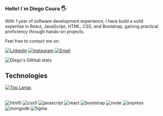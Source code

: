 ### Hello! I`m Diego Coura 🖐️

With 1 year of software development experience, I have build a solid expertise in React, JavaScript, HTML, CSS, and Bootstrap, gaining practical proficiency through hands-on projects.

Feel free to contact me on:

[![Linkedin](https://img.shields.io/badge/LinkedIn-0077B5?style=for-the-badge&logo=linkedin&logoColor=white)](https://www.linkedin.com/in/diego-coura-18b88317b/)
[![Instagram](https://img.shields.io/badge/Instagram-E4405F?style=for-the-badge&logo=instagram&logoColor=white)](https://www.instagram.com/di.coura/)
[![Email](https://img.shields.io/badge/Gmail-D14836?style=for-the-badge&logo=gmail&logoColor=white)](mailto:diegogomes.10.9@gmail.com)

![Diego's GitHub stats](https://github-readme-stats.vercel.app/api?username=diegocoura&show_icons=true&theme=dracula)

## Technologies

[![Top Langs](https://github-readme-stats.vercel.app/api/top-langs/?username=diegocoura&layout=donut)](https://github.com/diegocoura/github-readme-stats)

<div style="display: inline_block"><br/>
  <img align="center" alt="html5" src="https://img.shields.io/badge/HTML5-E34F26?style=for-the-badge&logo=html5&logoColor=white">
  <img align="center" alt="css3" src="https://img.shields.io/badge/CSS3-1572B6?style=for-the-badge&logo=css3&logoColor=white">
  <img align="center" alt="javascript" src="https://img.shields.io/badge/JavaScript-F7DF1E?style=for-the-badge&logo=javascript&logoColor=black">
  <img align="center" alt="react" src="https://img.shields.io/badge/React-20232A?style=for-the-badge&logo=react&logoColor=61DAFB">
  <img align="center" alt="bootstrap" src="https://img.shields.io/badge/Bootstrap-563D7C?style=for-the-badge&logo=bootstrap&logoColor=white">
  <img align="center" alt="node" src="https://img.shields.io/badge/Node.js-43853D?style=for-the-badge&logo=node.js&logoColor=white">
  <img align="center" alt="express" src="https://img.shields.io/badge/Express.js-404D59?style=for-the-badge">
  <img align="center" alt="mongodb" src="https://img.shields.io/badge/MongoDB-4EA94B?style=for-the-badge&logo=mongodb&logoColor=white">
  <img align="center" alt="figma" src="https://img.shields.io/badge/Figma-F24E1E?style=for-the-badge&logo=figma&logoColor=white">
</div><br/>
